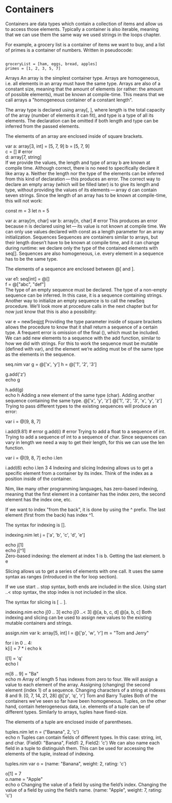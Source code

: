 # Containers
Containers are data types which contain a collection of items and allow us to access those elements. Typically a container is also iterable, meaning that we can use them the same way we used strings in the loops chapter.

For example, a grocery list is a container of items we want to buy, and a list of primes is a container of numbers. Written in pseudocode:

```

groceryList = [ham, eggs, bread, apples]
primes = [1, 2, 3, 5, 7]
```

Arrays
An array is the simplest container type. Arrays are homogeneous, i.e. all elements in an array must have the same type. Arrays are also of a constant size, meaning that the amount of elements (or rather: the amount of possible elements), must be known at compile-time. This means that we call arrays a "homogeneous container of a constant length".

The array type is declared using array[<length>, <type>], where length is the total capacity of the array (number of elements it can fit), and type is a type of all its elements. The declaration can be omitted if both length and type can be inferred from the passed elements.

The elements of an array are enclosed inside of square brackets.

var
  a: array[3, int] = [5, 7, 9]
  b = [5, 7, 9]        
  c = []  # error      
  d: array[7, string]  
If we provide the values, the length and type of array b are known at compile time. Although correct, there is no need to specifically declare it like array a.
Neither the length nor the type of the elements can be inferred from this kind of declaration — this produces an error.
The correct way to declare an empty array (which will be filled later) is to give its length and type, without providing the values of its elements — array d can contain seven strings.
Since the length of an array has to be known at compile-time, this will not work:

const m = 3
let n = 5

var a: array[m, char]
var b: array[n, char] # error 
This produces an error because n is declared using let — its value is not known at compile time. We can only use values declared with const as a length parameter for an array initialization.
Sequences
Sequences are containers similar to arrays, but their length doesn’t have to be known at compile time, and it can change during runtime: we declare only the type of the contained elements with seq[<type>]. Sequences are also homogeneous, i.e. every element in a sequence has to be the same type.

The elements of a sequence are enclosed between @[ and ].

var
  e1: seq[int] = @[]   
  f = @["abc", "def"]  
The type of an empty sequence must be declared.
The type of a non-empty sequence can be inferred. In this case, it is a sequence containing strings.
Another way to initialize an empty sequence is to call the newSeq procedure. We’ll look more at procedure calls in the next chapter but for now just know that this is also a possibility:

var
  e = newSeq[int]() 
Providing the type parameter inside of square brackets allows the procedure to know that it shall return a sequence of a certain type.
A frequent error is omission of the final (), which must be included.
We can add new elements to a sequence with the add function, similar to how we did with strings. For this to work the sequence must be mutable (defined with var), and the element we’re adding must be of the same type as the elements in the sequence.

seq.nim
var
  g = @['x', 'y']
  h = @['1', '2', '3']

g.add('z')  
echo g

h.add(g)    
echo h
Adding a new element of the same type (char).
Adding another sequence containing the same type.
@['x', 'y', 'z']
@['1', '2', '3', 'x', 'y', 'z']
Trying to pass different types to the existing sequences will produce an error:

var i = @[9, 8, 7]

i.add(9.81) # error 
g.add(i)    # error 
Trying to add a float to a sequence of int.
Trying to add a sequence of int to a sequence of char.
Since sequences can vary in length we need a way to get their length, for this we can use the len function.

var i = @[9, 8, 7]
echo i.len

i.add(6)
echo i.len
3
4
Indexing and slicing
Indexing allows us to get a specific element from a container by its index. Think of the index as a position inside of the container.

Nim, like many other programming languages, has zero-based indexing, meaning that the first element in a container has the index zero, the second element has the index one, etc.

If we want to index "from the back", it is done by using the ^ prefix. The last element (first from the back) has index ^1.

The syntax for indexing is <container>[<index>].

indexing.nim
let j = ['a', 'b', 'c', 'd', 'e']

echo j[1]   
echo j[^1]  
Zero-based indexing: the element at index 1 is b.
Getting the last element.
b
e
 

Slicing allows us to get a series of elements with one call. It uses the same syntax as ranges (introduced in the for loop section).

If we use start .. stop syntax, both ends are included in the slice. Using start ..< stop syntax, the stop index is not included in the slice.

The syntax for slicing is <container>[<start> .. <stop>].

indexing.nim
echo j[0 .. 3]
echo j[0 ..< 3]
@[a, b, c, d]
@[a, b, c]
Both indexing and slicing can be used to assign new values to the existing mutable containers and strings.

assign.nim
var
  k: array[5, int]
  l = @['p', 'w', 'r']
  m = "Tom and Jerry"

for i in 0 .. 4:  
  k[i] = 7 * i
echo k

l[1] = 'q'        
echo l

m[8 .. 9] = "Ba"  
echo m
Array of length 5 has indexes from zero to four. We will assign a value to each element of the array.
Assigning (changing) the second element (index 1) of a sequence.
Changing characters of a string at indexes 8 and 9.
[0, 7, 14, 21, 28]
@['p', 'q', 'r']
Tom and Barry
Tuples
Both of the containers we’ve seen so far have been homogeneous. Tuples, on the other hand, contain heterogeneous data, i.e. elements of a tuple can be of different types. Similarly to arrays, tuples have fixed-size.

The elements of a tuple are enclosed inside of parentheses.

tuples.nim
let n = ("Banana", 2, 'c')  
echo n
Tuples can contain fields of different types. In this case: string, int, and char.
(Field0: "Banana", Field1: 2, Field2: 'c')
We can also name each field in a tuple to distinguish them. This can be used for accessing the elements of the tuple, instead of indexing.

tuples.nim
var o = (name: "Banana", weight: 2, rating: 'c')

o[1] = 7          
o.name = "Apple"  
echo o
Changing the value of a field by using the field’s index.
Changing the value of a field by using the field’s name.
(name: "Apple", weight: 7, rating: 'c')
